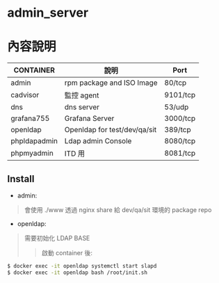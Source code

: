 admin_server
============

# 內容說明

CONTAINER	|說明					| Port
------------|------------------------|-----
admin		| rpm package and ISO Image	| 80/tcp
cadvisor		| 監控 agent				| 9101/tcp
dns			| dns server				| 53/udp
grafana755	| Grafana Server			| 3000/tcp
openldap		| Openldap for test/dev/qa/sit	| 389/tcp
phpldapadmin	| Ldap admin Console		| 8080/tcp
phpmyadmin	| ITD 用					| 8081/tcp

## Install
- admin:<BR>
> 會使用 ./www 透過 nginx share 給 dev/qa/sit 環境的 package repo
- openldap:<BR>

> 需要初始化 LDAP BASE<BR>
>>啟動 container 後:<BR>

```bash
$ docker exec -it openldap systemctl start slapd
$ docker exec -it openldap bash /root/init.sh
```
